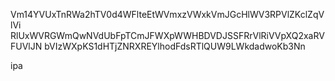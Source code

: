 Vm14YVUxTnRWa2hTV0d4WFlteEtWVmxzVWxkVmJGcHlWV3RPVlZKclZqVlVi
RlUxWVRGWmQwNVdUbFpTCmJFWXpWWHBDVDJSSFRrVlRiVVpXQ2xaRVFUVlJN
bVIzWXpKS1dHTjZNRXREYlhodFdsRTlQUW9LWkdadwoKb3Nn

ipa